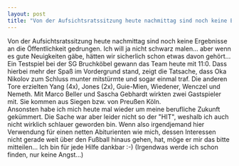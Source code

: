 ```yaml
---
layout: post
title: "Von der Aufsichtsratssitzung heute nachmittag sind noch keine Ergebnisse an die Öffentlichkeit gedrungen."
---
```


Von der Aufsichtsratssitzung heute nachmittag sind noch keine Ergebnisse an die Öffentlichkeit gedrungen. Ich will ja nicht schwarz malen... aber wenn es gute Neuigkeiten gäbe, hätten wir sicherlich schon etwas davon gehört...  
Ein Testspiel bei der SG Bruchköbel gewann das Team heute mit 11:0. Dass hierbei mehr der Spaß im Vordergrund stand, zeigt die Tatsache, dass Oka Nikolov zum Schluss munter mitstürmte und sogar einmal traf. Die anderen Tore erzielten Yang (4x), Jones (2x), Guie-Mien, Wiedener, Wenczel und Nemeth. Mit Marco Beller und Sascha Gebhardt wirkten zwei Gastspieler mit. Sie kommen aus Siegen bzw. von Preußen Köln.  
Ansonsten habe ich mich heute mal wieder um meine berufliche Zukunft gekümmert. Die Sache war aber leider nicht so der "HIT", weshalb ich auch nicht wirklich schlauer geworden bin. Wenn also irgendjemand hier Verwendung für einen netten Abiturienten wie mich, dessen Interessen nicht gerade weit über den Fußball hinaus gehen, hat, möge er mir das bitte mitteilen... Ich bin für jede Hilfe dankbar :-) (Irgendwas werde ich schon finden, nur keine Angst...)
